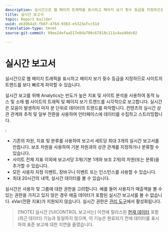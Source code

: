 ```yaml
---
description: 실시간으로 웹 페이지 트래픽을 표시하고 페이지 보기 횟수 등급을 지정하므로 사이트의 트렌드를 보다 빠르게 파악할 수 있습니다.
title: 실시간 보고서
topic: Report builder
uuid: eb39b4a5-fb6f-476d-9383-e5323afcc51d
translation-type: tm+mt
source-git-commit: 99ee24efaa517e8da700c67818c111c4aa90dc02

---
```



# 실시간 보고서

실시간으로 웹 페이지 트래픽을 표시하고 페이지 보기 횟수 등급을 지정하므로 사이트의 트렌드를 보다 빠르게 파악할 수 있습니다.

실시간 보고를 위해 Analytics는 빈도가 높은 지표 및 사이트 분석을 사용하여 동적 뉴스 및 소매 웹 사이트의 트래픽 및 페이지 보기 트렌드를 시각적으로 보고합니다. 실시간은 모음이 발생하자 마자 분 단위로 데이터의 트렌드를 파악합니다. 컨텐츠의 실시간 상관 관계와 추적 및 일부 전환을 사용하여 인터페이스에 데이터를 수집하고 스트리밍합니다.

:

* 기존의 차원, 지표 및 분류를 사용하여 보고서 세트당 최대 3개의 실시간 보고서를 만듭니다. 보조 차원을 사용하여 기본 차원과의 상관 관계를 지정하거나 분류할 수 있습니다.
* 사이트 전체 지표 이외에 보고서당 3개(기본 1개와 보조 2개)의 차원(또는 분류)을 추가할 수 있습니다.
* 모든 사용자 지정 이벤트, 장바구니 이벤트 또는 인스턴스를 사용할 수 있습니다.
* 최대 20시간의 내역, 실시간 데이터를 볼 수 있습니다.

실시간은 사용자 및 그룹에 대한 권한을 고려합니다. 예를 들어 사용자가 매출액을 볼 수 있는 권한을 가지고 있지 않은 경우 매출 데이터가 포함된 실시간 보고서를 볼 수 없습니다. eVar(전환 지표)가 지원되지 않습니다. 실시간 권한은 [관리 도구](https://marketing.adobe.com/resources/help/en_US/reference/RealTime_Reports_Configuration.html)에서 활성화됩니다.

> [!NOTE] 실시간 [!UICONTROL 보고서는] 이전에 릴리스된 [현재 데이터](https://marketing.adobe.com/resources/help/en_US/arb/options.html) 포함(최근 데이터) 기능과 동일하지 않으며, 이 기능은 완료되기 전에 데이터를 표시하여 표준 보고에 대한 지연을 줄였습니다.

